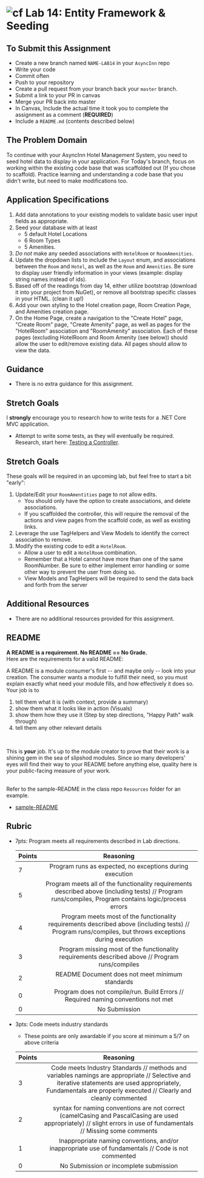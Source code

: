 ![cf](http://i.imgur.com/7v5ASc8.png) Lab 14: Entity Framework & Seeding
=====================================

## To Submit this Assignment
- Create a new branch named `NAME-LAB14` in your `AsyncInn` repo
- Write your code
- Commit often
- Push to your repository
- Create a pull request from your branch back your `master` branch.
- Submit a link to your PR in canvas
- Merge your PR back into master
- In Canvas, Include the actual time it took you to complete the assignment as a comment (**REQUIRED**)
- Include a `README.md` (contents described below)


## The Problem Domain
To continue with your AsyncInn Hotel Management System, you need to seed hotel data to display in your application. 
For Today's branch, focus on working within the existing code base that was scaffolded out (If you chose to scaffold). Practice learning and understanding a code base that you didn't write, but need to make modifications too.

## Application Specifications
1. Add data annotations to your existing models to validate basic user input fields as appropriate.
2. Seed your database with at least 
	- 5 default Hotel Locations
	- 6 Room Types
	- 5 Amenities. 
3. *Do not* make any seeded associations with `HotelRoom` or `RoomAmenities`.
4. Update the dropdown lists to include the `Layout` enum, and associations between the `Room` and `Hotel`, as well as the `Room` and `Amenities`. Be sure to display user friendly information in your views (example: display string names instead of ids).
5. Based off of the readings from day 14, either utilize bootstrap (download it into your project from NuGet), or remove all bootstrap specific classes in your HTML. (clean it up!)
6. Add your own styling to the Hotel creation page, Room Creation Page, and Amenities creation page.
7. On the Home Page, create a navigation to the "Create Hotel" page, "Create Room" page, "Create Amenity" page, as well as pages for the "HotelRoom" association and "RoomAmenity" association. Each of these pages (excluding HotelRoom and Room Amenity (see below)) should allow the user to edit/remove existing data. All pages should allow to view the data. 


## Guidance
- There is no extra guidance for this assignment.


## Stretch Goals
I **strongly** encourage you to research how to write tests for a .NET Core MVC application. 
- Attempt to write some tests, as they will eventually be required.  Research, start here: [Testing a Controller](https://docs.microsoft.com/en-us/aspnet/core/mvc/controllers/testing). 


## Stretch Goals
These goals will be required in an upcoming lab, but feel free to start a bit "early":
1. Update/Edit your `RoomAmentities` page to not allow edits. 
	- You should only have the option to create associations, and delete associations.
	- If you scaffolded the controller, this will require the removal of the actions and view pages from the scaffold code, as well as existing links. 
2. Leverage the use TagHelpers and View Models to identify the correct association to remove.
3. Modify the existing code to edit a `HotelRoom`.
	 - Allow a user to edit a `HotelRoom` combination. 
	 - Remember that a Hotel cannot have more than one of the same RoomNumber. Be sure to either implement error handling or some other way to prevent the user from doing so. 
	 - View Models and TagHelpers will be required to send the data back and forth from the server

## Additional Resources
- There are no additional resources provided for this assignment.


## README

**A README is a requirement. No README == No Grade.** <br /> 
Here are the requirements for a valid README: <br />


A README is a module consumer's first -- and maybe only -- look into your creation. The consumer wants a module to fulfill their need, so you must explain exactly what need your module fills, and how effectively it does so.
<br />
Your job is to

1. tell them what it is (with context, provide a summary)
2. show them what it looks like in action (Visuals)
3. show them how they use it (Step by step directions, "Happy Path" walk through)
4. tell them any other relevant details
<br />

This is ***your*** job. It's up to the module creator to prove that their work is a shining gem in the sea of slipshod modules. Since so many developers' eyes will find their way to your README before anything else, quality here is your public-facing measure of your work.

<br /> Refer to the sample-README in the class repo `Resources` folder for an example. 
- [sample-README](https://github.com/noffle/art-of-readme)

## Rubric
- 7pts: Program meets all requirements described in Lab directions.

	Points  | Reasoning | 
	 ------------ | :-----------: | 
	7       | Program runs as expected, no exceptions during execution |
	5       | Program meets all of the  functionality requirements described above (including tests) // Program runs/compiles, Program contains logic/process errors|
	4       | Program meets most of the functionality requirements described above (including tests)  // Program runs/compiles, but throws exceptions during execution |
	3       | Program missing most of the functionality requirements described above // Program runs/compiles |
	2       | README Document does not meet minimum standards |
	0       | Program does not compile/run. Build Errors // Required naming conventions not met |
	0       | No Submission |

- 3pts: Code meets industry standards
	- These points are only awardable if you score at minimum a 5/7 on above criteria

	Points  | Reasoning | 
	 ------------ | :-----------: | 
	3       | Code meets Industry Standards // methods and variables namings are appropriate // Selective and iterative statements are used appropriately, Fundamentals are properly executed // Clearly and cleanly commented |
	2       | syntax for naming conventions are not correct (camelCasing and PascalCasing are used appropriately) // slight errors in use of fundamentals // Missing some comments |
	1       | Inappropriate naming conventions, and/or inappropriate use of fundamentals // Code is not commented  |
	0       | No Submission or incomplete submission |
